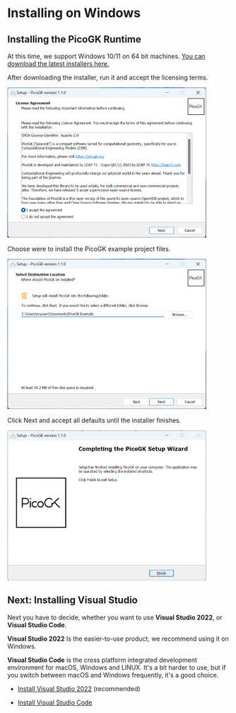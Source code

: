 # Installing on Windows

## Installing the PicoGK Runtime

At this time, we support Windows 10/11 on 64 bit machines. [You can download the latest installers here.](https://github.com/leap71/PicoGK/releases)

After downloading the installer, run it and accept the licensing terms.

<img src="images/PicoGKSetupLicensing.png" style="zoom:50%;" />

Choose were to install the PicoGK example project files.

<img src="images/PicoGKSetupWhere.png" style="zoom:50%;" />

Click Next and accept all defaults until the installer finishes.

<img src="images/WinPicoGKComplete.png" style="zoom:50%;" />

## Next: Installing Visual Studio

Next you have to decide, whether you want to use **Visual Studio 2022**, or **Visual Studio Code**. 

**Visual Studio 2022** Is the easier-to-use product, we recommend using it on Windows.

**Visual Studio Code** is the cross platform integrated development environment for macOS, Windows and LINUX. It's a bit harder to use, but if you switch between macOS and Windows frequently, it's a good choice.

- [Install Visual Studio 2022](VisualStudio_FirstTime.md) (recommended)

- [Install Visual Studio Code](VisualStudioCode_FirstTime.md)
